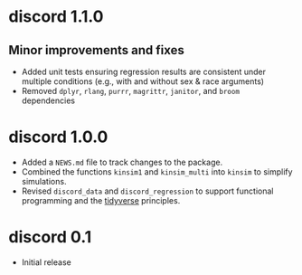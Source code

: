 # discord 1.1.0

## Minor improvements and fixes

* Added unit tests ensuring regression results are consistent under multiple conditions (e.g., with and without sex & race arguments)
* Removed `dplyr`, `rlang`, `purrr`, `magrittr`, `janitor`, and `broom` dependencies

# discord 1.0.0

* Added a `NEWS.md` file to track changes to the package.
* Combined the functions `kinsim1` and `kinsim_multi` into `kinsim` to simplify simulations.
* Revised `discord_data` and `discord_regression` to support functional programming and the [tidyverse](https://www.tidyverse.org/) principles.

# discord 0.1

* Initial release
